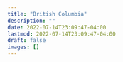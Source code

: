 ```yaml
---
title: "British Columbia"
description: ""
date: 2022-07-14T23:09:47-04:00
lastmod: 2022-07-14T23:09:47-04:00
draft: false
images: []
---
```

